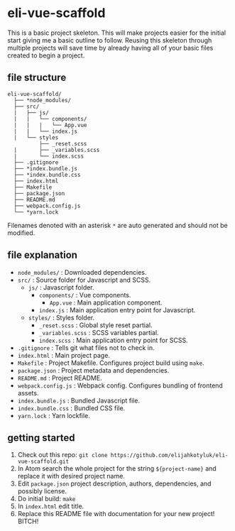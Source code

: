 # eli-vue-scaffold

This is a basic project skeleton. This will make projects easier for the initial start giving me a basic outline to follow. Reusing this skeleton through multiple projects will save time by already having all of your basic files created to begin a project.

## file structure

```
eli-vue-scaffold/
  ├── *node_modules/
  ├── src/
  |   ├── js/
  |   |   └── components/
  |   |   |   └── App.vue        
  |   |   └── index.js
  |   └── styles
          ├── _reset.scss
  |       ├── _variables.scss
  |       └── index.scss
  ├── .gitignore
  ├── *index.bundle.js
  ├── *index.bundle.css
  ├── index.html
  ├── Makefile
  ├── package.json
  ├── README.md
  ├── webpack.config.js
  └── *yarn.lock

```

Filenames denoted with an asterisk `*` are auto generated and should not be modified.

## file explanation

- `node_modules/` : Downloaded dependencies.
- `src/` : Source folder for Javascript and SCSS.
  - `js/` : Javascript folder.
    - `components/` : Vue components.
      - `App.vue` : Main application component.
    - `index.js` : Main application entry point for Javascript.
  - `styles/` : Styles folder.
    - `_reset.scss` : Global style reset partial.
    - `_variables.scss` : SCSS variables partial.
    - `index.scss` : Main application entry point for SCSS.
- `.gitignore` : Tells git what files not to check in.
- `index.html` : Main project page.
- `Makefile` : Project Makefile. Configures project build using `make`.
- `package.json` : Project metadata and dependencies.
- `README.md` : Project README.
- `webpack.config.js` : Webpack config. Configures bundling of frontend assets.
- `index.bundle.js` : Bundled Javascript file.
- `index.bundle.css` : Bundled CSS file.
- `yarn.lock` : Yarn lockfile.

## getting started

1. Check out this repo: `git clone https://github.com/elijahkotyluk/eli-vue-scaffold.git`
1. In Atom search the whole project for the string `${project-name}` and replace it with desired project name.
1. Edit `package.json` project description, authors, dependencies, and possibly license.
1. Do initial build: `make`
1. In `index.html` edit title.
1. Replace this README file with documentation for your new project! BITCH!
